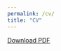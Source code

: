 ```yaml
---
permalink: /cv/
title: "CV"
---
```

[Download PDF](../assets/pdfs/CV-main-industry-2024Aug21.pdf)
<object data="../assets/pdfs/CV-main-industry-2024Aug21.pdf" width="1400" height="1400" type='application/pdf'></object>